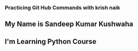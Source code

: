 ### Practicing Git Hub Commands with krish naik
## My Name is Sandeep Kumar Kushwaha
## I'm Learning Python Course